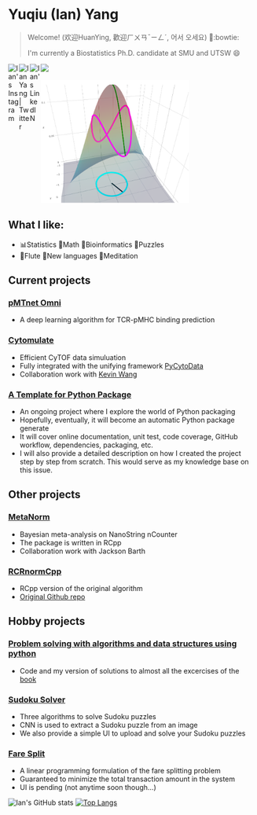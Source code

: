 <!--
**Yuqiu-Yang/Yuqiu-Yang** is a ✨ _special_ ✨ repository because its `README.md` (this file) appears on your GitHub profile.

Here are some ideas to get you started:

- 🔭 I’m currently working on ...
- 🌱 I’m currently learning ...
- 👯 I’m looking to collaborate on ...
- 🤔 I’m looking for help with ...
- 💬 Ask me about ...
- 📫 How to reach me: ...
- 😄 Pronouns: ...
- ⚡ Fun fact: ...
-->

# Yuqiu (Ian) Yang
> Welcome! (欢迎HuanYing, 歡迎ㄏㄨㄢˉㄧㄥˊ, 어서 오세요) 👋:bowtie:
> 
> I'm currently a Biostatistics Ph.D. candidate at SMU and UTSW 😄
<a href="https://www.instagram.com/ianyang930917/">
  <img align="left" alt="Ian's Instagram" width="22px" src="https://raw.githubusercontent.com/hussainweb/hussainweb/main/icons/instagram.png" />
</a>
<a href="https://twitter.com/ianyangyuqiu">
  <img align="left" alt="Ian Yang | Twitter" width="22px" src="https://raw.githubusercontent.com/peterthehan/peterthehan/master/assets/twitter.svg" />
</a>
<a href="https://www.linkedin.com/in/yuqiuyang/">
  <img align="left" alt="Ian's LinkedIN" width="22px" src="https://raw.githubusercontent.com/peterthehan/peterthehan/master/assets/linkedin.svg" />
</a>

![](https://visitor-badge.glitch.me/badge?page_id=Yuqiu-Yang)

<img src=https://github.com/Yuqiu-Yang/Yuqiu-Yang/blob/main/eigen.png height="250" />

## What I like:
- 📊Statistics 🔢Math 🧠Bioinformatics 🎲Puzzles
- 🎵Flute 📖New languages 🙏Meditation

## Current projects
### [pMTnet Omni](https://github.com/Yuqiu-Yang/pMTnet_Omni_Document)
- A deep learning algorithm for TCR-pMHC binding prediction

### [Cytomulate](https://github.com/kevin931/Cytomulate)
- Efficient CyTOF data simuluation
- Fully integrated with the unifying framework [PyCytoData](https://github.com/kevin931/PyCytoData)
- Collaboration work with [Kevin Wang](https://github.com/kevin931)

### [A Template for Python Package](https://github.com/Yuqiu-Yang/PythonPackageTemplate)
- An ongoing project where I explore the world of Python packaging
- Hopefully, eventually, it will become an automatic Python package generate
- It will cover online documentation, unit test, code coverage, GitHub workflow, dependencies, packaging, etc.
- I will also provide a detailed description on how I created the project step by step from scratch. This would serve as my knowledge base on this issue. 

## Other projects
### [MetaNorm](https://github.com/Yuqiu-Yang/MetaPositive)
- Bayesian meta-analysis on NanoString nCounter
- The package is written in RCpp
- Collaboration work with Jackson Barth

### [RCRnormCpp](https://github.com/Yuqiu-Yang/RCRnormCpp)
- RCpp version of the original algorithm 
- [Original Github repo](https://github.com/cran/RCRnorm)

## Hobby projects
### [Problem solving with algorithms and data structures using python](https://github.com/Yuqiu-Yang/problem_solving_with_algorithms_and_data_structures_using_python)
- Code and my version of solutions to almost all the excercises of the [book](https://www.amazon.com/Problem-Solving-Algorithms-Structures-Python/dp/1590282574)

### [Sudoku Solver](https://github.com/Yuqiu-Yang/Sudoku-Solver)
- Three algorithms to solve Sudoku puzzles
- CNN is used to extract a Sudoku puzzle from an image
- We also provide a simple UI to upload and solve your Sudoku puzzles

### [Fare Split](https://github.com/Yuqiu-Yang/FareSplit)
- A linear programming formulation of the fare splitting problem
- Guaranteed to minimize the total transaction amount in the system
- UI is pending (not anytime soon though...)


![Ian's GitHub stats](https://github-readme-stats.vercel.app/api?username=Yuqiu-Yang&count_private=true)
[![Top Langs](https://github-readme-stats.vercel.app/api/top-langs/?username=Yuqiu-Yang)](https://github.com/Yuqiu-Yang/github-readme-stats)

